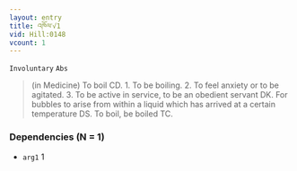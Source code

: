 ```yaml
---
layout: entry
title: འཁོལ་√1
vid: Hill:0148
vcount: 1
---
```

`Involuntary` `Abs`
> (in Medicine) To boil CD\.
 1\.
 To be boiling\.
 2\.
 To feel anxiety or to be agitated\.
 3\.
 To be active in service, to be an obedient servant DK\.
 For bubbles to arise from within a liquid which has arrived at a certain temperature DS\.
 To boil, be boiled TC\.

### Dependencies (N = 1)
* `arg1` 1
